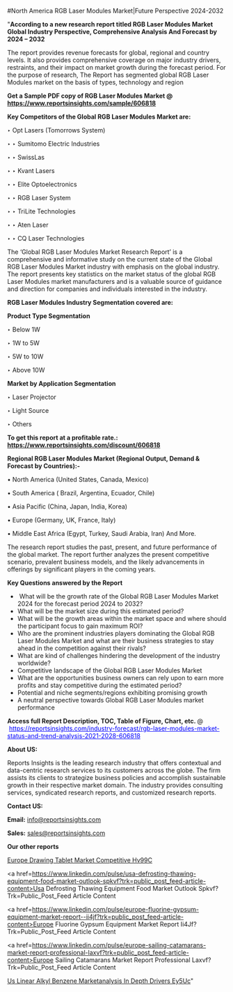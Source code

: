 #North America RGB Laser Modules Market|Future Perspective 2024-2032

"<strong>According to a new research report titled RGB Laser Modules Market Global Industry Perspective, Comprehensive Analysis And Forecast by 2024 – 2032</strong>

The report provides revenue forecasts for global, regional and country levels. It also provides comprehensive coverage on major industry drivers, restraints, and their impact on market growth during the forecast period. For the purpose of research, The Report has segmented global RGB Laser Modules market on the basis of types, technology and region

<strong>Get a Sample PDF copy of RGB Laser Modules Market </strong><strong>@<a href=https://www.reportsinsights.com/sample/606818 style=color:#0000ff;> https://www.reportsinsights.com/sample/606818</a></strong></font>

<strong>Key Competitors of the Global RGB Laser Modules Market are:</strong>

‣ Opt Lasers (Tomorrows System)

‣ 
‣ Sumitomo Electric Industries

‣ 
‣ SwissLas

‣ 
‣ Kvant Lasers

‣ 
‣ Elite Optoelectronics

‣ 
‣ RGB Laser System

‣ 
‣ TriLite Technologies

‣ 
‣ Aten Laser

‣ 
‣ CQ Laser Technologies

The ‘Global RGB Laser Modules Market Research Report’ is a comprehensive and informative study on the current state of the Global RGB Laser Modules Market industry with emphasis on the global industry. The report presents key statistics on the market status of the global RGB Laser Modules market manufacturers and is a valuable source of guidance and direction for companies and individuals interested in the industry.

<strong>RGB Laser Modules Industry Segmentation covered are:</strong>

<strong>Product Type Segmentation</strong>

‣    Below 1W

‣ 1W to 5W

‣ 5W to 10W

‣ Above 10W

<strong>Market by Application Segmentation</strong>

‣   Laser Projector

‣ Light Source

‣ Others

<strong>To get this report at a profitable rate.: <a href=https://www.reportsinsights.com/discount/606818 style=color:#0000ff;>https://www.reportsinsights.com/discount/606818</a></strong></font>

<strong>Regional RGB Laser Modules Market (Regional Output, Demand &amp; Forecast by Countries):-</strong>

• North America (United States, Canada, Mexico)

• South America ( Brazil, Argentina, Ecuador, Chile)

• Asia Pacific (China, Japan, India, Korea)

• Europe (Germany, UK, France, Italy)

• Middle East Africa (Egypt, Turkey, Saudi Arabia, Iran) And More.

The research report studies the past, present, and future performance of the global market. The report further analyzes the present competitive scenario, prevalent business models, and the likely advancements in offerings by significant players in the coming years.

<strong>Key Questions answered by the Report</strong>
<ul>
  <li> What will be the growth rate of the Global RGB Laser Modules Market 2024 for the forecast period 2024 to 2032?</li>
  <li>What will be the market size during this estimated period?</li>
  <li>What will be the growth areas within the market space and where should the participant focus to gain maximum ROI?</li>
  <li>Who are the prominent industries players dominating the Global RGB Laser Modules Market and what are their business strategies to stay ahead in the competition against their rivals?</li>
  <li>What are kind of challenges hindering the development of the industry worldwide?</li>
  <li>Competitive landscape of the Global RGB Laser Modules Market</li>
  <li>What are the opportunities business owners can rely upon to earn more profits and stay competitive during the estimated period?</li>
  <li>Potential and niche segments/regions exhibiting promising growth</li>
  <li>A neutral perspective towards Global RGB Laser Modules market performance</li>
</ul>
<strong>Access full Report Description, TOC, Table of Figure, Chart, etc. </strong>@  <a href=https://reportsinsights.com/industry-forecast/rgb-laser-modules-market-status-and-trend-analysis-2021-2028-606818 style=color:#0000ff;>https://reportsinsights.com/industry-forecast/rgb-laser-modules-market-status-and-trend-analysis-2021-2028-606818</a></font>

<strong><strong>About US</strong>:</strong>

Reports Insights is the leading research industry that offers contextual and data-centric research services to its customers across the globe. The firm assists its clients to strategize business policies and accomplish sustainable growth in their respective market domain. The industry provides consulting services, syndicated research reports, and customized research reports.

<strong>Contact US:</strong>

<p class=""""><b>Email:</b> <a href=mailto:info@reportsinsights.com>info@reportsinsights.com</a></p>
<p class=""""><b>Sales:</b> <a href=mailto:sales@reportsinsights.com>sales@reportsinsights.com</a></p>

<strong>Our other reports</strong>

<a href=https://www.linkedin.com/pulse/europe-drawing-tablet-market-competitive-hv99c/>Europe Drawing Tablet Market Competitive Hv99C</a>

<a href=https://www.linkedin.com/pulse/usa-defrosting-thawing-equipment-food-market-outlook-spkvf?trk=public_post_feed-article-content>Usa Defrosting Thawing Equipment Food Market Outlook Spkvf?Trk=Public_Post_Feed Article Content</a>

<a href=https://www.linkedin.com/pulse/europe-fluorine-gypsum-equipment-market-report--ii4jf?trk=public_post_feed-article-content>Europe Fluorine Gypsum Equipment Market Report  Ii4Jf?Trk=Public_Post_Feed Article Content</a>

<a href=https://www.linkedin.com/pulse/europe-sailing-catamarans-market-report-professional-laxvf?trk=public_post_feed-article-content>Europe Sailing Catamarans Market Report Professional Laxvf?Trk=Public_Post_Feed Article Content</a>

<a href=https://www.linkedin.com/pulse/us-linear-alkyl-benzene-marketanalysis-in-depth-drivers-ey5uc/>Us Linear Alkyl Benzene Marketanalysis In Depth Drivers Ey5Uc</a>"
